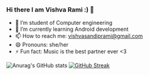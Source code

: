 ### Hi there I am Vishva Rami :) 👋


- 🔭 I’m student of Computer engineering
- 🌱 I’m currently learning Android development
- 📫 How to reach me: vishvasandiprami@gmail.com
- 😄 Pronouns: she/her
- ⚡ Fun fact: Music is the best partner ever <3

![Anurag's GitHub stats](https://github-readme-stats.vercel.app/api?username=RamiVishva&theme=dark&show_icons=true)
[![GitHub Streak](https://github-readme-streak-stats.herokuapp.com/?user=RamiVishva&theme=tokyonight)](https://git.io/streak-stats)
